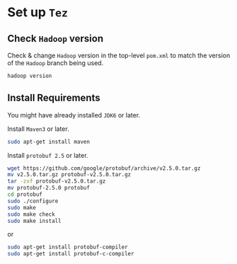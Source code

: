 


# Set up ```Tez```

## Check ```Hadoop``` version
Check & change ```Hadoop``` version in the top-level ```pom.xml``` to match the version of the ```Hadoop``` branch being used.
```sh
hadoop version
```

## Install Requirements
You might have already installed ```JDK6``` or later.

Install ```Maven3``` or later.

```sh
sudo apt-get install maven
```


Install ```protobuf 2.5``` or later.
```sh
wget https://github.com/google/protobuf/archive/v2.5.0.tar.gz
mv v2.5.0.tar.gz protobuf-v2.5.0.tar.gz 
tar -zxf protobuf-v2.5.0.tar.gz 
mv protobuf-2.5.0 protobuf
cd protobuf
sudo ./configure
sudo make
sudo make check
sudo make install
```

or
```sh
sudo apt-get install protobuf-compiler 
sudo apt-get install protobuf-c-compiler 
```



